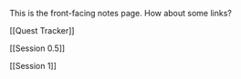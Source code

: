 This is the front-facing notes page.
How about some links?

[[Quest Tracker]]

[[Session 0.5]]

[[Session 1]]
